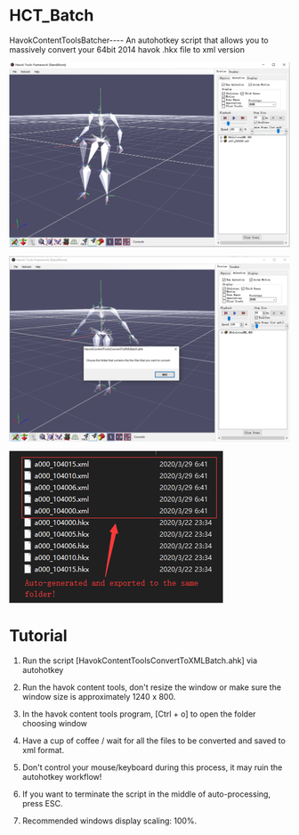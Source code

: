 # HCT_Batch
HavokContentToolsBatcher---- An autohotkey script that allows you to massively convert your 64bit 2014 havok .hkx file to xml version

![Screenshot](Title.png)

![Screenshot](Title2.png)

![Screenshot](Title3.png)

# Tutorial

1. Run the script [HavokContentToolsConvertToXMLBatch.ahk] via autohotkey

2. Run the havok content tools, don't resize the window or make sure the window size is approximately 1240 x 800.

3. In the havok content tools program, [Ctrl + o] to open the folder choosing window

4. Have a cup of coffee / wait for all the files to be converted and saved to xml format.

5. Don't control your mouse/keyboard during this process, it may ruin the autohotkey workflow!

6. If you want to terminate the script in the middle of auto-processing, press ESC.

7. Recommended windows display scaling: 100%.
